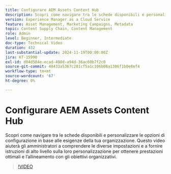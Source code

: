 ```yaml
---
title: Configurare AEM Assets Content Hub
description: Scopri come navigare tra le schede disponibili e personalizzare le opzioni di configurazione in base alle esigenze della tua organizzazione.
version: Experience Manager as a Cloud Service
feature: Asset Management, Marketing Campaigns, Metadata
topic: Content Supply Chain, Content Management
role: Admin
level: Beginner, Intermediate
doc-type: Technical Video
duration: 432
last-substantial-update: 2024-11-19T00:00:00Z
jira: KT-15990
exl-id: d04d584e-ecad-498d-a94d-36ac60b7f2c0
source-git-commit: 48433a5367c281cf5a1c106b08a1306f1b0e8ef4
workflow-type: tm+mt
source-wordcount: '67'
ht-degree: 0%

---
```


# Configurare AEM Assets Content Hub

Scopri come navigare tra le schede disponibili e personalizzare le opzioni di configurazione in base alle esigenze della tua organizzazione. Questo video aiuterà gli amministratori a comprendere le diverse impostazioni e a fornire istruzioni di alto livello sulla loro personalizzazione per ottenere prestazioni ottimali e l’allineamento con gli obiettivi organizzativi.

>[!VIDEO](https://video.tv.adobe.com/v/3439311/?learn=on&enablevpops)
